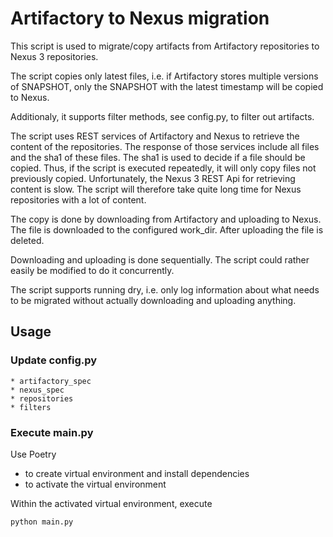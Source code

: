 # Artifactory to Nexus migration

This script is used to migrate/copy artifacts from Artifactory repositories to Nexus 3 repositories.

The script copies only latest files, i.e. if Artifactory stores multiple versions of SNAPSHOT, 
only the SNAPSHOT with the latest timestamp will be copied to Nexus.

Additionaly, it supports filter methods, see config.py, to filter out artifacts. 

The script uses REST services of Artifactory and Nexus to retrieve the content of the repositories.
The response of those services include all files and the sha1 of these files. The sha1 is used to 
decide if a file should be copied. Thus, if the script is executed repeatedly, it will only copy 
files not previously copied. Unfortunately, the Nexus 3 REST Api for retrieving content is slow. 
The script will therefore take quite long time for Nexus repositories with a lot of content.  

The copy is done by downloading from Artifactory and uploading to Nexus. The file is downloaded to
the configured work_dir. After uploading the file is deleted.

Downloading and uploading is done sequentially. The script could rather easily be modified to do 
it concurrently. 

The script supports running dry, i.e. only log information about what needs to be migrated without 
actually downloading and uploading anything.

## Usage

### Update config.py

    * artifactory_spec
    * nexus_spec
    * repositories
    * filters
    
### Execute main.py

Use Poetry 

* to create virtual environment and install dependencies
* to activate the virtual environment

Within the activated virtual environment, execute

    python main.py


